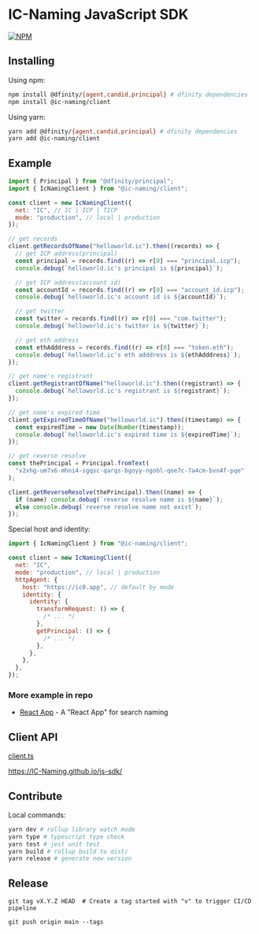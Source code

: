 # IC-Naming JavaScript SDK

[![NPM](https://nodei.co/npm/@ic-naming/client.png?downloads=true&downloadRank=true&stars=true)][1]

## Installing

Using npm:

```sh
npm install @dfinity/{agent,candid,principal} # dfinity dependencies
npm install @ic-naming/client
```

Using yarn:

```sh
yarn add @dfinity/{agent,candid,principal} # dfinity dependencies
yarn add @ic-naming/client
```

<!--
Using unpkg CDN. Access through `(window or global).IcNaming.Client`:

```html
<script src="https://unpkg.com/browse/@ic-naming/client/dist/index-umd.js"></script>
``` -->

## Example

```js
import { Principal } from "@dfinity/principal";
import { IcNamingClient } from "@ic-naming/client";

const client = new IcNamingClient({
  net: "IC", // IC | ICP | TICP
  mode: "production", // local | production
});

// get records
client.getRecordsOfName("helloworld.ic").then((records) => {
  // get ICP address(principal)
  const principal = records.find((r) => r[0] === "principal.icp");
  console.debug(`helloworld.ic's principal is ${principal}`);

  // get ICP address(account id)
  const accountId = records.find((r) => r[0] === "account_id.icp");
  console.debug(`helloworld.ic's account id is ${accountId}`);

  // get twitter
  const twitter = records.find((r) => r[0] === "com.twitter");
  console.debug(`helloworld.ic's twitter is ${twitter}`);

  // get eth address
  const ethAdddress = records.find((r) => r[0] === "token.eth");
  console.debug(`helloworld.ic's eth adddress is ${ethAdddress}`);
});

// get name's registrant
client.getRegistrantOfName("helloworld.ic").then((registrant) => {
  console.debug(`helloworld.ic's registrant is ${registrant}`);
});

// get name's expired time
client.getExpiredTimeOfName("helloworld.ic").then((timestamp) => {
  const expiredTime = new Date(Number(timestamp));
  console.debug(`helloworld.ic's expired time is ${expiredTime}`);
});

// get reverse resolve
const thePrincipal = Principal.fromText(
  "v2xhg-um7x6-mhni4-sgqsc-qarqs-bgoyy-ngobl-qoe7c-7a4cm-bvn4f-pqe"
);

client.getReverseResolve(thePrincipal).then((name) => {
  if (name) console.debug(`reverse resolve name is ${name}`);
  else console.debug(`reverse resolve name not exist`);
});
```

Special host and identity:

```js
import { IcNamingClient } from "@ic-naming/client";

const client = new IcNamingClient({
  net: "IC",
  mode: "production", // local | production
  httpAgent: {
    host: "https://ic0.app", // default by mode
    identity: {
      identity: {
        transformRequest: () => {
          /* ... */
        },
        getPrincipal: () => {
          /* ... */
        },
      },
    },
  },
});
```

### More example in repo

- [React App](./examples/react-app/) - A "React App" for search naming

## Client API

[client.ts](./src/client.ts)

https://IC-Naming.github.io/js-sdk/

## Contribute

Local commands:

```sh
yarn dev # rollup library watch mode
yarn type # typescript type check
yarn test # jest unit test
yarn build # rollup build to dist/
yarn release # generate new version
```

## Release

```shell
git tag vX.Y.Z HEAD  # Create a tag started with "v" to trigger CI/CD pipeline

git push origin main --tags
```

[1]: https://nodei.co/npm/@ic-naming/client/
